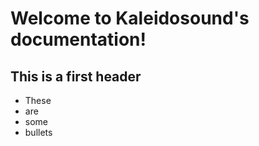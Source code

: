 # Welcome to Kaleidosound's documentation!

## This is a first header

* These
* are
* some
* bullets